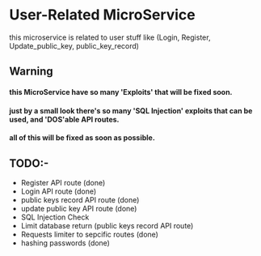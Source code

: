 # User-Related MicroService
this microservice is related to user stuff like (Login, Register, Update_public_key, public_key_record)

## Warning
#### this MicroService have so many 'Exploits' that will be fixed soon.
#### just by a small look there's so many 'SQL Injection' exploits that can be used, and 'DOS'able API routes.
#### all of this will be fixed as soon as possible.

## TODO:-
- Register API route (done)
- Login API route (done)
- public keys record API route (done)
- update public key API route (done)
- SQL Injection Check
- Limit database return (public keys record API route)
- Requests limiter to sepcific routes (done)
- hashing passwords (done)

